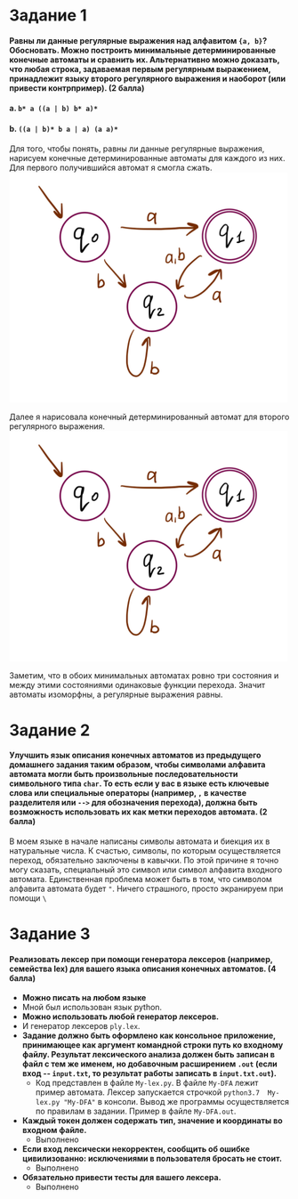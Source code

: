 # Задание 1

####  Равны ли данные регулярные выражения над алфавитом `{a, b}`? Обосновать. Можно построить минимальные детерминированные конечные автоматы и сравнить их. Альтернативно можно доказать, что любая строка, задаваемая первым регулярным выражением, принадлежит языку второго регулярного выражения и наоборот (или привести контрпример). (2 балла)
####  a. `b* a ((a | b) b* a)*`
####  b. `((a | b)* b a | a) (a a)*`

Для того, чтобы понять, равны ли данные регулярные выражения, нарисуем конечные детерминированные автоматы для каждого из них. Для первого получившийся автомат я смогла сжать.
<img src="2.jpeg" alt="2" width="500"/>

Далее я нарисовала конечный детерминированный автомат для второго регулярного выражения.
<img src="2.jpeg" alt="2" width="500"/>

Заметим, что в обоих минимальных автоматах ровно три состояния и между этими состояниями одинаковые функции перехода. Значит автоматы изоморфны, а регулярные выражения равны.

# Задание 2

#### Улучшить язык описания конечных автоматов из предыдущего домашнего задания таким образом, чтобы символами алфавита автомата могли быть произвольные последовательности символьного типа `char`. То есть если у вас в языке есть ключевые слова или специальные операторы (например, `,` в качестве разделителя или `-->` для обозначения перехода), должна быть возможность использовать их как метки переходов автомата. (2 балла)

В моем языке в начале написаны символы автомата и биекция их в натуральные числа. К счастью, символы, по которым осуществляется переход, обязательно заключены в кавычки. По этой причине я точно могу сказать, специальный это символ или символ алфавита входного автомата. Единственная проблема может быть в том, что символом алфавита автомата будет `"`. Ничего страшного, просто экранируем при помощи `\`


# Задание 3

#### Реализовать лексер при помощи генератора лексеров (например, семейства lex) для вашего языка описания конечных автоматов. (4 балла)
  * __Можно писать на любом языке__
   * Мной был использован язык python.
  * __Можно использовать любой генератор лексеров.__
   * И генератор лексеров `ply.lex`.
  * __Задание должно быть оформлено как консольное приложение, принимающее как аргумент командной строки путь ко входному файлу. Результат лексического анализа должен быть записан в файл с тем же именем, но добавочным расширением `.out` (если вход -- `input.txt`, то результат работы записать в `input.txt.out`).__
    * Код представлен в файле `My-lex.py`. В файле `My-DFA` лежит пример автомата. Лексер запускается строчкой `python3.7  My-lex.py "My-DFA"` в консоли. Вывод же программы осуществляется по правилам в задании. Пример в файле `My-DFA.out`.
  * __Каждый токен должен содержать тип, значение и координаты во входном файле.__
    * Выполнено
  * __Если вход лексически некорректен, сообщить об ошибке цивилизованно: исключениями в пользователя бросать не стоит.__
    * Выполнено
  * __Обязательно привести тесты для вашего лексера.__
    * Выполнено

